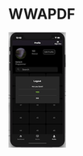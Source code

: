 # WWAPDF 
![alt text](https://github.com/sairajKalkundre/WWAPDF/blob/master/screenshots/logout.png)


